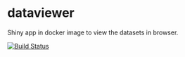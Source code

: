 # dataviewer
Shiny app in docker image to view the datasets in browser.

[![Build Status](https://dev.azure.com/sumandoc/dataviewer/_apis/build/status/sumandoc.dataviewer)](https://dev.azure.com/sumandoc/dataviewer/_build/latest?definitionId=3)
